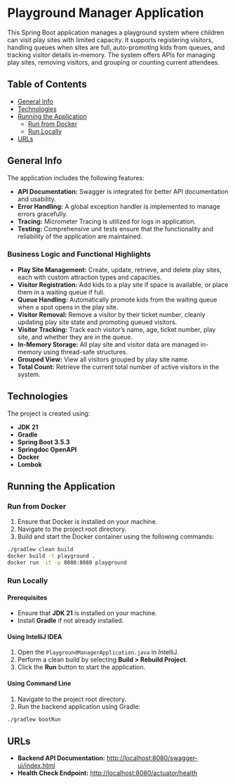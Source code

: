 # Playground Manager Application

This Spring Boot application manages a playground system where children can visit play sites with limited capacity. It supports registering visitors, handling queues when sites are full, auto-promoting kids from queues, and tracking visitor details in-memory. The system offers APIs for managing play sites, removing visitors, and grouping or counting current attendees.

## Table of Contents
- [General Info](#general-info)
- [Technologies](#technologies)
- [Running the Application](#running-the-application)
    - [Run from Docker](#run-from-docker)
    - [Run Locally](#run-locally)
- [URLs](#urls)

## General Info

The application includes the following features:
- **API Documentation:** Swagger is integrated for better API documentation and usability.
- **Error Handling:** A global exception handler is implemented to manage errors gracefully.
- **Tracing:** Micrometer Tracing is utilized for logs in application.
- **Testing:** Comprehensive unit tests ensure that the functionality and reliability of the application are maintained.

### Business Logic and Functional Highlights
- **Play Site Management:** Create, update, retrieve, and delete play sites, each with custom attraction types and capacities.
- **Visitor Registration:** Add kids to a play site if space is available, or place them in a waiting queue if full.
- **Queue Handling:** Automatically promote kids from the waiting queue when a spot opens in the play site.
- **Visitor Removal:** Remove a visitor by their ticket number, cleanly updating play site state and promoting queued visitors.
- **Visitor Tracking:** Track each visitor’s name, age, ticket number, play site, and whether they are in the queue.
- **In-Memory Storage:** All play site and visitor data are managed in-memory using thread-safe structures.
- **Grouped View:** View all visitors grouped by play site name.
- **Total Count:** Retrieve the current total number of active visitors in the system.

## Technologies

The project is created using:
- **JDK 21**
- **Gradle**
- **Spring Boot 3.5.3**
- **Springdoc OpenAPI**
- **Docker**
- **Lombok**

## Running the Application

### Run from Docker

1. Ensure that Docker is installed on your machine.
2. Navigate to the project root directory.
3. Build and start the Docker container using the following commands:

```bash
./gradlew clean build
docker build -t playground .
docker run -it -p 8080:8080 playground
```

### Run Locally

#### Prerequisites
- Ensure that **JDK 21** is installed on your machine.
- Install **Gradle** if not already installed.

#### Using IntelliJ IDEA
1. Open the `PlaygroundManagerApplication.java` in IntelliJ.
2. Perform a clean build by selecting **Build > Rebuild Project**.
3. Click the **Run** button to start the application.

#### Using Command Line
1. Navigate to the project root directory.
2. Run the backend application using Gradle:

```bash
./gradlew bootRun
```

## URLs

- **Backend API Documentation:** [http://localhost:8080/swagger-ui/index.html](http://localhost:8080/swagger-ui/index.html)
- **Health Check Endpoint:** [http://localhost:8080/actuator/health](http://localhost:8080/actuator/health)